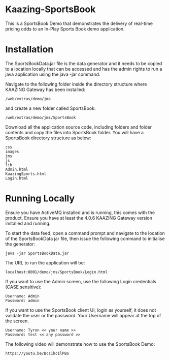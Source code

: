 # Kaazing-SportsBook

This is a SportsBook Demo that demonstrates the delivery of real-time pricing odds to an In-Play Sports Book demo application.

# Installation

The SportsBookData.jar file is the data generator and it needs to be copied to a location locally that can be accessed and has the admin rights to run a java application using the java -jar command.

Navigate to the following folder inside the directory structure where KAAZING Gateway has been installed:

    /web/extras/demo/jms

and create a new folder called SportsBook:

    /web/extras/demo/jms/SportsBook
    
Download all the application source code, including folders and folder contents and copy the files into SportsBook folder. You will have a SportsBook directory structure as below:

    css
    images
    jms
    js
    lib
    Admin.html
    KaazingSports.html
    Login.html

# Running Locally

Ensure you have ActiveMQ installed and is running, this comes with the product. 
Ensure you have at least the 4.0.6 KAAZING Gateway version installed and running.

To start the data feed, open a command prompt and navigate to the location of the SportsBookData jar file, then issue the following command to initialise the generator:

    java -jar SportsBookData.jar

The URL to run the application will be:

    localhost:8001/demo/jms/SportsBook/Login.html

If you want to use the Admin screen, use the following Login credentials (CASE sensitive):

    Username: Admin
    Password: admin
    
If you want to use the SportsBook client UI, login as yourself, it does not validate the user or the password. Your Username will appear at the top of the screen.

    Username: Tyron << your name >>
    Password: test << any password >>
    
The following video will demonstrate how to use the SportsBook Demo:

    https://youtu.be/Bcs1hcIlPBo

